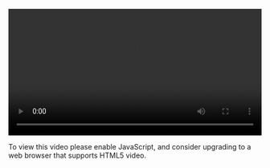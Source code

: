 <video controls="" style="width: 100%; display: block;"><source src="http://o86bpj665.bkt.clouddn.com/html7/2-3-hero.mp4" type="video/mp4"><p>To view this video please enable JavaScript, and consider upgrading to a web browser that supports HTML5 video.</p></video>

